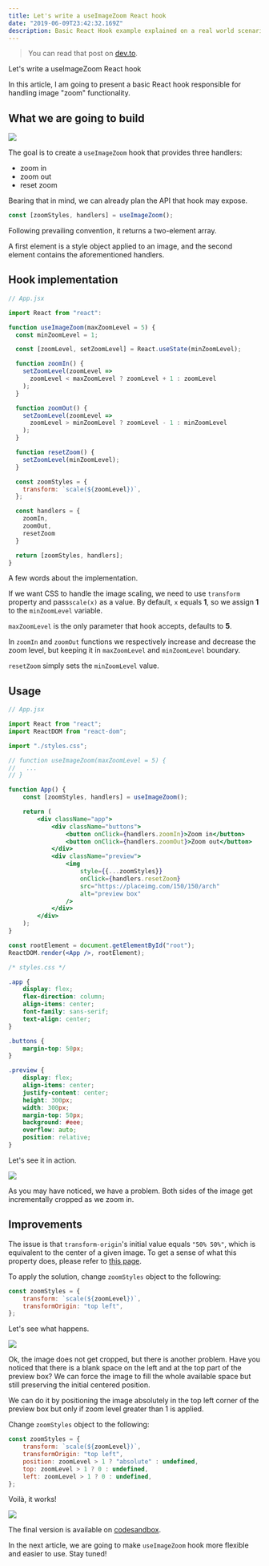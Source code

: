 ```yaml
---
title: Let's write a useImageZoom React hook
date: "2019-06-09T23:42:32.169Z"
description: Basic React Hook example explained on a real world scenario.
---
```


> You can read that post on [dev.to](https://dev.to/bgord/let-s-write-a-useimagezoom-react-hook-5354).

Let's write a useImageZoom React hook

In this article, I am going to present a basic React hook responsible for handling image "zoom" functionality.

## What we are going to build

![](https://media.giphy.com/media/fSvVcoSiGiCoAHjIYf/giphy.gif)

The goal is to create a `useImageZoom` hook that provides three handlers:

- zoom in
- zoom out
- reset zoom

Bearing that in mind, we can already plan the API that hook may expose.

```js
const [zoomStyles, handlers] = useImageZoom();
```

Following prevailing convention, it returns a two-element array.

A first element is a style object applied to an image, and the second element contains the aforementioned handlers.

## Hook implementation

```jsx
// App.jsx

import React from "react":

function useImageZoom(maxZoomLevel = 5) {
  const minZoomLevel = 1;

  const [zoomLevel, setZoomLevel] = React.useState(minZoomLevel);

  function zoomIn() {
    setZoomLevel(zoomLevel =>
      zoomLevel < maxZoomLevel ? zoomLevel + 1 : zoomLevel
    );
  }

  function zoomOut() {
    setZoomLevel(zoomLevel =>
      zoomLevel > minZoomLevel ? zoomLevel - 1 : minZoomLevel
    );
  }

  function resetZoom() {
    setZoomLevel(minZoomLevel);
  }

  const zoomStyles = {
    transform: `scale(${zoomLevel})`,
  };

  const handlers = {
    zoomIn,
    zoomOut,
    resetZoom
  }

  return [zoomStyles, handlers];
}
```

A few words about the implementation.

If we want CSS to handle the image scaling, we need to use `transform` property and pass`scale(x)` as a value. By default, `x` equals **1**, so we assign **1** to the `minZoomLevel` variable.

`maxZoomLevel` is the only parameter that hook accepts, defaults to **5**.

In `zoomIn` and `zoomOut` functions we respectively increase and decrease the zoom level, but keeping it in `maxZoomLevel` and `minZoomLevel` boundary.

`resetZoom` simply sets the `minZoomLevel` value.

## Usage

```jsx
// App.jsx

import React from "react";
import ReactDOM from "react-dom";

import "./styles.css";

// function useImageZoom(maxZoomLevel = 5) {
//   ...
// }

function App() {
	const [zoomStyles, handlers] = useImageZoom();

	return (
		<div className="app">
			<div className="buttons">
				<button onClick={handlers.zoomIn}>Zoom in</button>
				<button onClick={handlers.zoomOut}>Zoom out</button>
			</div>
			<div className="preview">
				<img
					style={{...zoomStyles}}
					onClick={handlers.resetZoom}
					src="https://placeimg.com/150/150/arch"
					alt="preview box"
				/>
			</div>
		</div>
	);
}

const rootElement = document.getElementById("root");
ReactDOM.render(<App />, rootElement);
```

```css
/* styles.css */

.app {
	display: flex;
	flex-direction: column;
	align-items: center;
	font-family: sans-serif;
	text-align: center;
}

.buttons {
	margin-top: 50px;
}

.preview {
	display: flex;
	align-items: center;
	justify-content: center;
	height: 300px;
	width: 300px;
	margin-top: 50px;
	background: #eee;
	overflow: auto;
	position: relative;
}
```

Let's see it in action.

![](https://media.giphy.com/media/lSgQKiX3YqrciMpLP5/giphy.gif)

As you may have noticed, we have a problem. Both sides of the image get incrementally cropped as we zoom in.

## Improvements

The issue is that `transform-origin`'s initial value equals `"50% 50%"`, which is equivalent to the center of a given image. To get a sense of what this property does, please refer to [this page](https://developer.mozilla.org/en-US/docs/Web/CSS/transform-origin).

To apply the solution, change `zoomStyles` object to the following:

```js
const zoomStyles = {
	transform: `scale(${zoomLevel})`,
	transformOrigin: "top left",
};
```

Let's see what happens.

![](https://media.giphy.com/media/d96VPH6TXYw9m01nTB/giphy.gif)

Ok, the image does not get cropped, but there is another problem. Have you noticed that there is a blank space on the left and at the top part of the preview box? We can force the image to fill the whole available space but still preserving the initial centered position.

We can do it by positioning the image absolutely in the top left corner of the preview box but only if zoom level greater than 1 is applied.

Change `zoomStyles` object to the following:

```js
const zoomStyles = {
	transform: `scale(${zoomLevel})`,
	transformOrigin: "top left",
	position: zoomLevel > 1 ? "absolute" : undefined,
	top: zoomLevel > 1 ? 0 : undefined,
	left: zoomLevel > 1 ? 0 : undefined,
};
```

Voilà, it works!

![](https://media.giphy.com/media/fSvVcoSiGiCoAHjIYf/giphy.gif)

The final version is available on [codesandbox](https://codesandbox.io/s/epic-moon-suhcj?fontsize=14).

In the next article, we are going to make `useImageZoom` hook more flexible and easier to use. Stay tuned!
